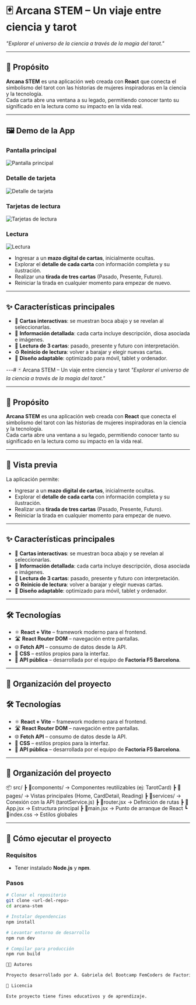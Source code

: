 # 🃏 Arcana STEM – Un viaje entre ciencia y tarot
*"Explorar el universo de la ciencia a través de la magia del tarot."*

---

## 🎯 Propósito
**Arcana STEM** es una aplicación web creada con **React** que conecta el simbolismo del tarot con las historias de mujeres inspiradoras en la ciencia y la tecnología.  
Cada carta abre una ventana a su legado, permitiendo conocer tanto su significado en la lectura como su impacto en la vida real.

---

## 🖼️ Demo de la App

### Pantalla principal
![Pantalla principal](./assets/home.png)

### Detalle de tarjeta
![Detalle de tarjeta](./assets/home-card-detail.png)

### Tarjetas de lectura
![Tarjetas de lectura](./assets/reading-cards.png)

### Lectura
![Lectura](./assets/reading.png)



- Ingresar a un **mazo digital de cartas**, inicialmente ocultas.  
- Explorar el **detalle de cada carta** con información completa y su ilustración.  
- Realizar una **tirada de tres cartas** (Pasado, Presente, Futuro).  
- Reiniciar la tirada en cualquier momento para empezar de nuevo.  

---

## ✨ Características principales
- 🔮 **Cartas interactivas**: se muestran boca abajo y se revelan al seleccionarlas.  
- 📖 **Información detallada**: cada carta incluye descripción, diosa asociada e imágenes.  
- 🎯 **Lectura de 3 cartas**: pasado, presente y futuro con interpretación.  
- ♻️ **Reinicio de lectura**: volver a barajar y elegir nuevas cartas.  
- 📱 **Diseño adaptable**: optimizado para móvil, tablet y ordenador.  

---# 🃏 Arcana STEM – Un viaje entre ciencia y tarot
*"Explorar el universo de la ciencia a través de la magia del tarot."*

---

## 🎯 Propósito
**Arcana STEM** es una aplicación web creada con **React** que conecta el simbolismo del tarot con las historias de mujeres inspiradoras en la ciencia y la tecnología.  
Cada carta abre una ventana a su legado, permitiendo conocer tanto su significado en la lectura como su impacto en la vida real.

---

## 👀 Vista previa
La aplicación permite:  

- Ingresar a un **mazo digital de cartas**, inicialmente ocultas.  
- Explorar el **detalle de cada carta** con información completa y su ilustración.  
- Realizar una **tirada de tres cartas** (Pasado, Presente, Futuro).  
- Reiniciar la tirada en cualquier momento para empezar de nuevo.  

---

## ✨ Características principales
- 🔮 **Cartas interactivas**: se muestran boca abajo y se revelan al seleccionarlas.  
- 📖 **Información detallada**: cada carta incluye descripción, diosa asociada e imágenes.  
- 🎯 **Lectura de 3 cartas**: pasado, presente y futuro con interpretación.  
- ♻️ **Reinicio de lectura**: volver a barajar y elegir nuevas cartas.  
- 📱 **Diseño adaptable**: optimizado para móvil, tablet y ordenador.  

---

## 🛠️ Tecnologías
- ⚛️ **React + Vite** – framework moderno para el frontend.  
- 🛣️ **React Router DOM** – navegación entre pantallas.  
- 🌐 **Fetch API** – consumo de datos desde la API.  
- 🎨 **CSS** – estilos propios para la interfaz.  
- 🔗 **API pública** – desarrollada por el equipo de **Factoria F5 Barcelona**.  

---

## 📂 Organización del proyecto


## 🛠️ Tecnologías
- ⚛️ **React + Vite** – framework moderno para el frontend.  
- 🛣️ **React Router DOM** – navegación entre pantallas.  
- 🌐 **Fetch API** – consumo de datos desde la API.  
- 🎨 **CSS** – estilos propios para la interfaz.  
- 🔗 **API pública** – desarrollada por el equipo de **Factoria F5 Barcelona**.  

---

## 📂 Organización del proyecto
📦 src/
┣ 📂components/ → Componentes reutilizables (ej: TarotCard)
┣ 📂pages/ → Vistas principales (Home, CardDetail, Reading)
┣ 📂services/ → Conexión con la API (tarotService.js)
┣ 📜router.jsx → Definición de rutas
┣ 📜App.jsx → Estructura principal
┣ 📜main.jsx → Punto de arranque de React
┗ 📜index.css → Estilos globales


---

## 🚀 Cómo ejecutar el proyecto
### Requisitos
- Tener instalado **Node.js** y **npm**.  

### Pasos
```bash
# Clonar el repositorio
git clone <url-del-repo>
cd arcana-stem

# Instalar dependencias
npm install

# Levantar entorno de desarrollo
npm run dev

# Compilar para producción
npm run build

👩‍💻 Autores

Proyecto desarrollado por A. Gabriela del Bootcamp FemCoders de Factoria F5.

📜 Licencia

Este proyecto tiene fines educativos y de aprendizaje.